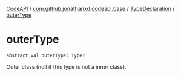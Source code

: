 [CodeAPI](../../index.md) / [com.github.jonathanxd.codeapi.base](../index.md) / [TypeDeclaration](index.md) / [outerType](.)

# outerType

`abstract val outerType: Type?`

Outer class (null if this type is not a inner class).

